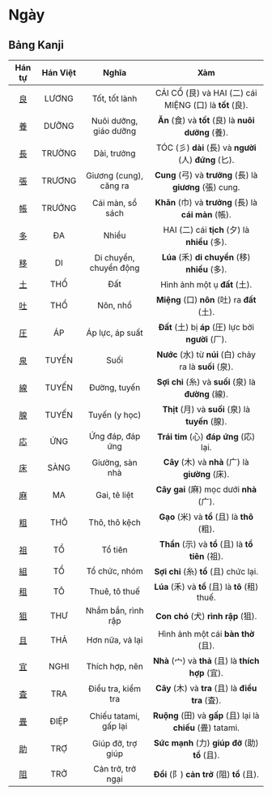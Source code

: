 # Ngày

## Bảng Kanji

| Hán tự | Hán Việt | Nghĩa | Xàm |
| :---: | :---: | :---: | :---: |
| [<span class="stroke-order">良</span>](https://mazii.net/vi-VN/search/kanji/javi/%E8%89%AF) | LƯƠNG | Tốt, tốt lành | CÁI CỔ (艮) và HAI (二) cái MIỆNG (口) là **tốt** (良). |
| [<span class="stroke-order">養</span>](https://mazii.net/vi-VN/search/kanji/javi/%E9%A4%8A) | DƯỠNG | Nuôi dưỡng, giáo dưỡng | **Ăn** (食) và **tốt** (良) là **nuôi dưỡng** (養). |
| [<span class="stroke-order">長</span>](https://mazii.net/vi-VN/search/kanji/javi/%E9%95%B7) | TRƯỜNG | Dài, trưởng | TÓC (彡) **dài** (長) và **người** (人) **đứng** (匕). |
| [<span class="stroke-order">張</span>](https://mazii.net/vi-VN/search/kanji/javi/%E5%BC%B5) | TRƯƠNG | Giương (cung), căng ra | **Cung** (弓) và **trưởng** (長) là **giương** (張) cung. |
| [<span class="stroke-order">帳</span>](https://mazii.net/vi-VN/search/kanji/javi/%E5%B8%B3) | TRƯỚNG | Cái màn, sổ sách | **Khăn** (巾) và **trưởng** (長) là **cái màn** (帳). |
| [<span class="stroke-order">多</span>](https://mazii.net/vi-VN/search/kanji/javi/%E5%A4%9A) | ĐA | Nhiều | HAI (二) cái **tịch** (夕) là **nhiều** (多). |
| [<span class="stroke-order">移</span>](https://mazii.net/vi-VN/search/kanji/javi/%E7%A7%BB) | DI | Di chuyển, chuyển động | **Lúa** (禾) **di chuyển** (移) **nhiều** (多). |
| [<span class="stroke-order">土</span>](https://mazii.net/vi-VN/search/kanji/javi/%E5%9C%9F) | THỔ | Đất | Hình ảnh một ụ **đất** (土). |
| [<span class="stroke-order">吐</span>](https://mazii.net/vi-VN/search/kanji/javi/%E5%90%90) | THỔ | Nôn, nhổ | **Miệng** (口) **nôn** (吐) ra **đất** (土). |
| [<span class="stroke-order">圧</span>](https://mazii.net/vi-VN/search/kanji/javi/%E5%9C%A7) | ÁP | Áp lực, áp suất | **Đất** (土) bị **áp** (圧) lực bởi **người** (厂). |
| [<span class="stroke-order">泉</span>](https://mazii.net/vi-VN/search/kanji/javi/%E6%B3%89) | TUYỀN | Suối | **Nước** (水) từ **núi** (白) chảy ra là **suối** (泉). |
| [<span class="stroke-order">線</span>](https://mazii.net/vi-VN/search/kanji/javi/%E7%B7%9A) | TUYẾN | Đường, tuyến | **Sợi chỉ** (糸) và **suối** (泉) là **đường** (線). |
| [<span class="stroke-order">腺</span>](https://mazii.net/vi-VN/search/kanji/javi/%E8%85%BA) | TUYẾN | Tuyến (y học) | **Thịt** (月) và **suối** (泉) là **tuyến** (腺). |
| [<span class="stroke-order">応</span>](https://mazii.net/vi-VN/search/kanji/javi/%E5%BF%9C) | ỨNG | Ứng đáp, đáp ứng | **Trái tim** (心) **đáp ứng** (応) lại. |
| [<span class="stroke-order">床</span>](https://mazii.net/vi-VN/search/kanji/javi/%E5%BA%8A) | SÀNG | Giường, sàn nhà | **Cây** (木) và **nhà** (广) là **giường** (床). |
| [<span class="stroke-order">麻</span>](https://mazii.net/vi-VN/search/kanji/javi/%E9%BA%BB) | MA | Gai, tê liệt | **Cây gai** (麻) mọc dưới **nhà** (广). |
| [<span class="stroke-order">粗</span>](https://mazii.net/vi-VN/search/kanji/javi/%E7%B2%97) | THÔ | Thô, thô kệch | **Gạo** (米) và **tổ** (且) là **thô** (粗). |
| [<span class="stroke-order">祖</span>](https://mazii.net/vi-VN/search/kanji/javi/%E7%A5%96) | TỔ | Tổ tiên | **Thần** (示) và **tổ** (且) là **tổ tiên** (祖). |
| [<span class="stroke-order">組</span>](https://mazii.net/vi-VN/search/kanji/javi/%E7%B5%84) | TỔ | Tổ chức, nhóm | **Sợi chỉ** (糸) **tổ** (且) chức lại. |
| [<span class="stroke-order">租</span>](https://mazii.net/vi-VN/search/kanji/javi/%E7%A7%9F) | TÔ | Thuê, tô thuế | **Lúa** (禾) và **tổ** (且) là **tô** (租) thuế. |
| [<span class="stroke-order">狙</span>](https://mazii.net/vi-VN/search/kanji/javi/%E7%8B%99) | THƯ | Nhắm bắn, rình rập | **Con chó** (犬) **rình rập** (狙). |
| [<span class="stroke-order">且</span>](https://mazii.net/vi-VN/search/kanji/javi/%E4%B8%94) | THẢ | Hơn nữa, vả lại | Hình ảnh một cái **bàn thờ** (且). |
| [<span class="stroke-order">宜</span>](https://mazii.net/vi-VN/search/kanji/javi/%E5%AE%9C) | NGHI | Thích hợp, nên | **Nhà** (宀) và **thả** (且) là **thích hợp** (宜). |
| [<span class="stroke-order">査</span>](https://mazii.net/vi-VN/search/kanji/javi/%E6%9F%BB) | TRA | Điều tra, kiểm tra | **Cây** (木) và **tra** (且) là **điều tra** (査). |
| [<span class="stroke-order">畳</span>](https://mazii.net/vi-VN/search/kanji/javi/%E7%95%B3) | ĐIỆP | Chiếu tatami, gấp lại | **Ruộng** (田) và **gấp** (且) lại là **chiếu** (畳) tatami. |
| [<span class="stroke-order">助</span>](https://mazii.net/vi-VN/search/kanji/javi/%E5%8A%A9) | TRỢ | Giúp đỡ, trợ giúp | **Sức mạnh** (力) **giúp đỡ** (助) **tổ** (且). |
| [<span class="stroke-order">阻</span>](https://mazii.net/vi-VN/search/kanji/javi/%E9%98%BB) | TRỞ | Cản trở, trở ngại | **Đồi** (阝) **cản trở** (阻) **tổ** (且). |

